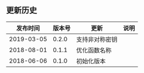 ﻿更新历史
---------------------------------------------------------------------

|    发布时间      |  版本号    | 更新       | 说明 |
| ---------------| -----------|-----------|---------|
| 2019-03-05 | 0.2.0 | 支持非对称密钥 |  |
| 2018-08-01 | 0.1.1 | 优化函数名称 | |
| 2018-06-06 | 0.1.0 | 初始化版本 | |

